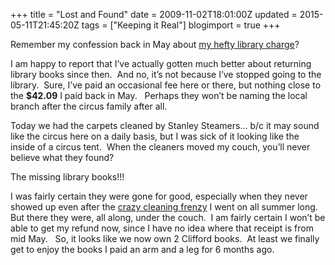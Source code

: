 +++
title = "Lost and Found"
date = 2009-11-02T18:01:00Z
updated = 2015-05-11T21:45:20Z
tags = ["Keeping it Real"]
blogimport = true 
+++

Remember my confession back in May about [my hefty library charge](http://lifeatthecircus.com/2009/05/18/confessions-of-a-circus-mom/)?&#160; 

I am happy to report that I’ve actually gotten much better about returning library books since then.&#160; And no, it’s not because I’ve stopped going to the library.&#160; Sure, I’ve paid an occasional fee here or there, but nothing close to the **$42.09** I paid back in May.&#160;&#160; Perhaps they won’t be naming the local branch after the circus family after all.&#160;&#160; 

Today we had the carpets cleaned by Stanley Steamers… b/c it may sound like the circus here on a daily basis, but I was sick of it looking like the inside of a circus tent.&#160; When the cleaners moved my couch, you’ll never believe what they found?

The missing library books!!!&#160; 

I was fairly certain they were gone for good, especially when they never showed up even after the [crazy cleaning frenzy](http://lifeatthecircus.com/2009/08/05/will-the-real-crystal-please-stand-up/) I went on all summer long.&#160;&#160; But there they were, all along, under the couch.&#160; I am fairly certain I won’t be able to get my refund now, since I have no idea where that receipt is from mid May.&#160;&#160; So, it looks like we now own 2 Clifford books.&#160; At least we finally get to enjoy the books I paid an arm and a leg for 6 months ago. 
